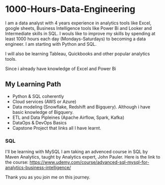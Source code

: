 # 1000-Hours-Data-Engineering
I am a data analyst with 4 years experience in analytics tools like Excel, google sheets, Business Intelligence tools like Power Bi and Looker and Intermediate skills in SQL. I wouls like to improve my skills by spending at least 1000 hours each day (Mondays-Saturdays) to becoming a data engineer. I am starting with Python and SQL.

I will also be learning Tableau, Quickbooks and other popular analytics tools.

Since i already have knowledge of Excel and Power Bi
## My Learning Path
- Python & SQL coherently
- Cloud services (AWS or Azure)
- Data modeling (Snowflake, Redshift and Bigquery). Although i have basic knowledge of Bigquery.
- ETL and Data Pipleines (Apache Airflow, Spark, Kafka)
- DataOps & DevOps Basics
- Capstone Project that links all I have learnt.


### SQL
I'll be learning with MySQL
I am taking an advenced course in SQL by Maven Analytics, taught by Analytics expert, John Pauler.
Here is the link to the course: https://www.udemy.com/course/advanced-sql-mysql-for-analytics-business-intelligence/ 

Thank you as you join me on this journey.
